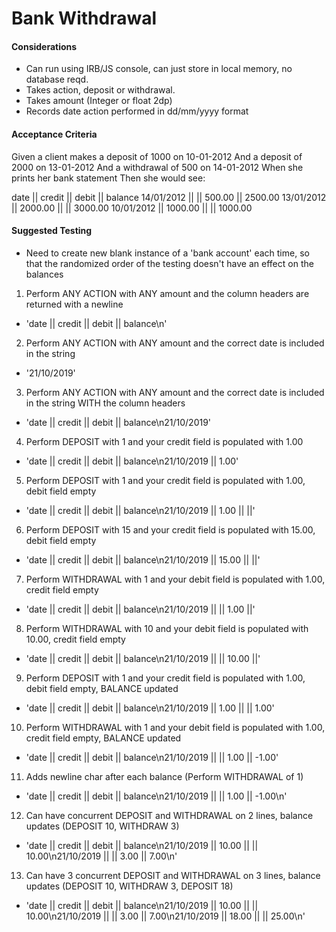 # Bank Withdrawal

#### Considerations

- Can run using IRB/JS console, can just store in local memory, no database reqd.
- Takes action, deposit or withdrawal.
- Takes amount (Integer or float 2dp)
- Records date action performed in dd/mm/yyyy format

#### Acceptance Criteria 

Given a client makes a deposit of 1000 on 10-01-2012
And a deposit of 2000 on 13-01-2012
And a withdrawal of 500 on 14-01-2012
When she prints her bank statement
Then she would see:

date || credit || debit || balance
14/01/2012 || || 500.00 || 2500.00
13/01/2012 || 2000.00 || || 3000.00
10/01/2012 || 1000.00 || || 1000.00

#### Suggested Testing

- Need to create new blank instance of a 'bank account' each time, so that the randomized order of the testing doesn't have an effect on the balances

1) Perform ANY ACTION with ANY amount and the column headers are returned with a newline
  - 'date || credit || debit || balance\n'
2) Perform ANY ACTION with ANY amount and the correct date is included in the string
  - '21/10/2019'
3) Perform ANY ACTION with ANY amount and the correct date is included in the string WITH the column headers
  - 'date || credit || debit || balance\n21/10/2019'
4) Perform DEPOSIT with 1 and your credit field is populated with 1.00
  - 'date || credit || debit || balance\n21/10/2019 || 1.00'
5) Perform DEPOSIT with 1 and your credit field is populated with 1.00, debit field empty
  - 'date || credit || debit || balance\n21/10/2019 || 1.00 || ||'
6) Perform DEPOSIT with 15 and your credit field is populated with 15.00, debit field empty
  - 'date || credit || debit || balance\n21/10/2019 || 15.00 || ||'
7) Perform WITHDRAWAL with 1 and your debit field is populated with 1.00, credit field empty
  - 'date || credit || debit || balance\n21/10/2019 || || 1.00 ||'
8) Perform WITHDRAWAL with 10 and your debit field is populated with 10.00, credit field empty
  - 'date || credit || debit || balance\n21/10/2019 || || 10.00 ||'
9) Perform DEPOSIT with 1 and your credit field is populated with 1.00, debit field empty, BALANCE updated
  - 'date || credit || debit || balance\n21/10/2019 || 1.00 || || 1.00'
10) Perform WITHDRAWAL with 1 and your debit field is populated with 1.00, credit field empty, BALANCE updated
  - 'date || credit || debit || balance\n21/10/2019 || || 1.00 || -1.00'
11) Adds newline char after each balance (Perform WITHDRAWAL of 1)
  - 'date || credit || debit || balance\n21/10/2019 || || 1.00 || -1.00\n'
12) Can have concurrent DEPOSIT and WITHDRAWAL on 2 lines, balance updates (DEPOSIT 10, WITHDRAW 3)
  - 'date || credit || debit || balance\n21/10/2019 || 10.00 || || 10.00\n21/10/2019 || || 3.00 || 7.00\n'
13) Can have 3 concurrent DEPOSIT and WITHDRAWAL on 3 lines, balance updates (DEPOSIT 10, WITHDRAW 3, DEPOSIT 18)
  - 'date || credit || debit || balance\n21/10/2019 || 10.00 || || 10.00\n21/10/2019 || || 3.00 || 7.00\n21/10/2019 || 18.00 || || 25.00\n'
